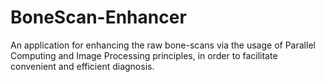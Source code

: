# BoneScan-Enhancer

An application for enhancing the raw bone-scans via the usage of Parallel Computing and Image Processing principles, in order to facilitate convenient and efficient diagnosis.

